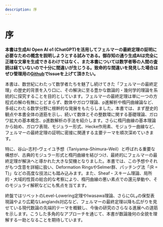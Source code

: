 ```yaml
---
description: 序
---
```


# 序

**本書は生成AI Open AI o1 (ChatGPT)を活用してフェルマーの最終定理の証明に必要なための概念を説明しようとする試みである。御存知の通り生成AIは完全に正確な文章を生成できるわけではなく、また本書については数学者等の人間の査読は経ていないので十分に間違いが生じうる。致命的な間違いを発見した場合はぜひ管理用の**[**Github**](https://github.com/KatsuyaITO/fermatlasttheorem-ja/tree/main)**でIssueを上げて頂きたい。**

本書は、数世紀にわたって数学者たちを魅了し続けてきた「フェルマーの最終定理」の歴史的背景を入り口に、その解決に至る豊かな数論的・幾何学的理論を系統的に探究することを目的としています。フェルマーの最終定理は単に一つの方程式の解の有無にとどまらず、数体やガロワ理論、p進解析や楕円曲線論など、多岐にわたる数学分野に根幹的な発展をもたらしました。本書では、まず歴史的観点や本書全体の道筋を示し、続いて数体とその整数環に関する基礎理論、ガロワ拡大の基本概念、p進数解析の手法を紹介します。さらに楕円曲線の基本理論から始め、ガロワ表現、モジュラー形式、Hecke作用素、モジュラー曲線など、フェルマーの最終定理の証明に密接に関連する主要テーマを順次深めていきます。

特に、谷山–志村–ヴェイユ予想（Taniyama–Shimura–Weil）と呼ばれる重要な構想が、古典的モジュラー形式と楕円曲線を結びつけ、最終的にフェルマーの最終定理が解決へと導かれた大きな契機となりました。本書では、この予想やそれがもつ含意を詳細に扱い、Deformation RingsやSelmer群、パッチング法「(R = T)」などの高度な技法にも踏み込みます。また、Sheaf・スキーム理論、局所的・大域的性質の総合的な考察により、楕円曲線の悪い素点での還元挙動や、そのモジュライ解釈などにも焦点を当てます。

終盤ではリベットのLevel-Lowering定理やIwasawa理論、さらにGL₂の保型表現論やより広範なLanglands対応など、フェルマーの最終定理以降も広がりを見せている現代数論の先端的テーマを概観し、今後の研究のさらなる進展への道筋を示します。こうした多角的なアプローチを通じて、本書が数論幾何の全貌を理解する一助となることを期待しています。

